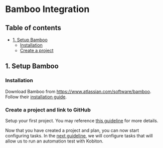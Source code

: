 # Bamboo Integration

## Table of contents
- [1. Setup Bamboo](#1.-Setup-Bamboo)
    - [Installation](#Installation)
    - [Create a project](#Create-a-project-and-link-to-GitHub)


## 1. Setup Bamboo

### Installation

Download Bamboo from https://www.atlassian.com/software/bamboo. Follow their [installation guide](https://confluence.atlassian.com/bamboo/getting-started-with-bamboo-289277283.html?_ga=2.95849887.246880307.1531709232-1995250601.1528082340). 

### Create a project and link to GitHub

Setup your first project. You may reference [this guideline](https://www.360logica.com/blog/how-to-create-and-run-your-first-project-in-bamboo/) for more details. 

Now that you have created a project and plan, you can now start configuring tasks. In the [next guideline](running-automation-testing.md), we will configure tasks that will allow us to run an automation test with Kobiton. 

